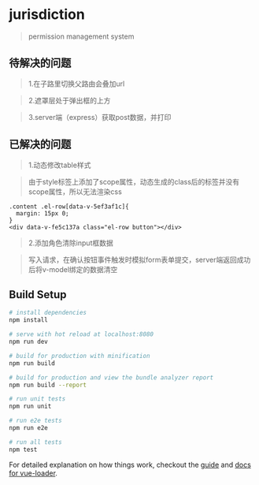 # jurisdiction

> permission management system

## 待解决的问题

>1.在子路里切换父路由会叠加url

>2.遮罩层处于弹出框的上方

>3.server端（express）获取post数据，并打印

## 已解决的问题

>1.动态修改table样式

>  由于style标签上添加了scope属性，动态生成的class后的标签并没有scope属性，所以无法渲染css
```
.content .el-row[data-v-5ef3af1c]{
  margin: 15px 0;
}
<div data-v-fe5c137a class="el-row button"></div>
```

>2.添加角色清除input框数据

> 写入请求，在确认按钮事件触发时模拟form表单提交，server端返回成功后将v-model绑定的数据清空
## Build Setup

``` bash
# install dependencies
npm install

# serve with hot reload at localhost:8080
npm run dev

# build for production with minification
npm run build

# build for production and view the bundle analyzer report
npm run build --report

# run unit tests
npm run unit

# run e2e tests
npm run e2e

# run all tests
npm test
```

For detailed explanation on how things work, checkout the [guide](http://vuejs-templates.github.io/webpack/) and [docs for vue-loader](http://vuejs.github.io/vue-loader).
